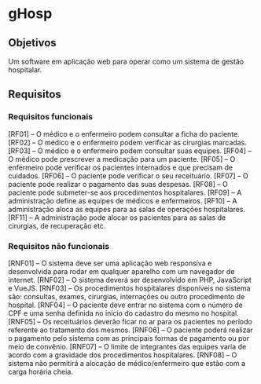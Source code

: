 # gHosp

## Objetivos
Um software em aplicação web para operar como um sistema de gestão hospitalar.

## Requisitos

### Requisitos funcionais
[RF01] – O médico e o enfermeiro podem consultar a ficha do paciente.
[RF02] – O médico e o enfermeiro podem verificar as cirurgias marcadas.
[RF03] – O médico e o enfermeiro podem consultar suas equipes.
[RF04] – O médico pode prescrever a medicação para um paciente.
[RF05] – O enfermeiro pode verificar os pacientes internados e que precisam de cuidados.
[RF06] – O paciente pode verificar o seu receituário.
[RF07] – O paciente pode realizar o pagamento das suas despesas.
[RF08] – O paciente pode submeter-se aos procedimentos hospitalares.
[RF09] – A administração define as equipes de médicos e enfermeiros.
[RF10] – A administração aloca as equipes para as salas de operações hospitalares.
[RF11] – A administração pode alocar os pacientes para as salas de cirurgias, de recuperação etc.

### Requisitos não funcionais
[RNF01] – O sistema deve ser uma aplicação web responsiva e desenvolvida para rodar em qualquer aparelho com um navegador de internet.
[RNF02] – O sistema deverá ser desenvolvido em PHP, JavaScript e VueJS.
[RNF03] – Os procedimentos hospitalares disponíveis no sistema são: consultas, exames, cirurgias, internações ou outro procedimento de hospital.
[RNF04] – O paciente deve entrar no sistema com o número de CPF e uma senha definida no início do cadastro do mesmo no hospital.
[RNF05] – Os receituários deverão ficar no ar para os pacientes no período referente ao tratamento dos mesmos. 
[RNF06] – O paciente poderá realizar o pagamento pelo sistema com as principais formas de pagamento ou por meio de convênio.
[RNF07] – O limite de integrantes das equipes varia de acordo com a gravidade dos procedimentos hospitalares.
[RNF08] – O sistema não permitirá a alocação de médico/enfermeiro que estão com a carga horária cheia.
